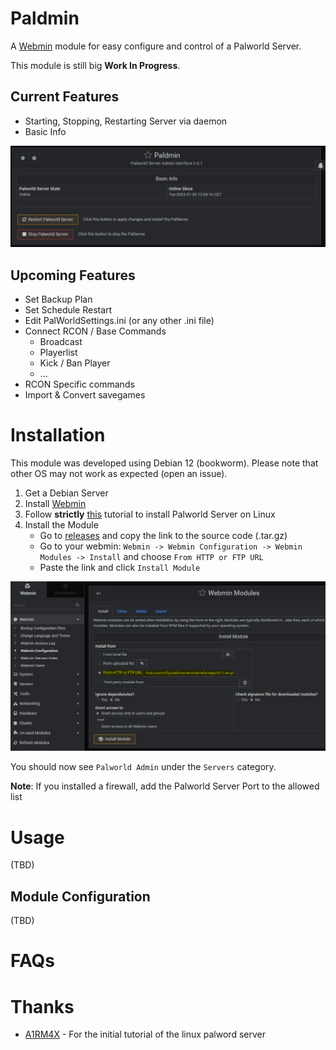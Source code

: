 # Paldmin
A [Webmin](https://webmin.com/) module for easy configure and control of a Palworld Server.

This module is still big **Work In Progress**.

## Current Features
* Starting, Stopping, Restarting Server via daemon
* Basic Info

![Screenshot of Paldmin](./docs/images/readme_01.PNG)

## Upcoming Features
* Set Backup Plan
* Set Schedule Restart
* Edit PalWorldSettings.ini (or any other .ini file)
* Connect RCON / Base Commands
	* Broadcast
	* Playerlist
	* Kick / Ban Player
	* ...
* RCON Specific commands
* Import & Convert savegames

# Installation

This module was developed using Debian 12 (bookworm). Please note that other OS may not work as expected (open an issue).

1. Get a Debian Server
2. Install [Webmin](https://www.howtoforge.com/how-to-install-webmin-on-debian-12/)
3. Follow **strictly** [this](https://github.com/A1RM4X/HowTo-Palworld/tree/main) tutorial to install Palworld Server on Linux
4. Install the Module
	- Go to [releases](https://github.com/riffy/paldmin/releases) and copy the link to the source code (.tar.gz)
	- Go to your webmin: `Webmin -> Webmin Configuration -> Webmin Modules -> Install` and choose `From HTTP or FTP URL`
	- Paste the link and click `Install Module`

![Installation Step 1](./docs/images/readme_02.PNG)

You should now see `Palworld Admin` under the `Servers` category.

**Note**: If you installed a firewall, add the Palworld Server Port to the allowed list

# Usage

(TBD)

## Module Configuration

(TBD)

# FAQs

# Thanks

* [A1RM4X](https://github.com/A1RM4X) - For the initial tutorial of the linux palword server